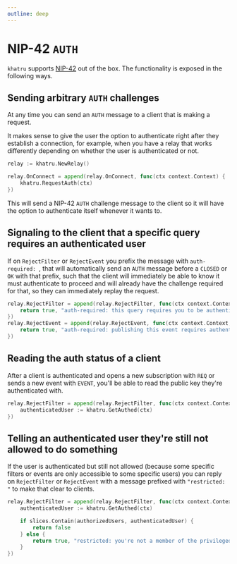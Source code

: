 ```yaml
---
outline: deep
---
```


# NIP-42 `AUTH`

`khatru` supports [NIP-42](https://nips.nostr.com/42) out of the box. The functionality is exposed in the following ways.

## Sending arbitrary `AUTH` challenges

At any time you can send an `AUTH` message to a client that is making a request.

It makes sense to give the user the option to authenticate right after they establish a connection, for example, when you have a relay that works differently depending on whether the user is authenticated or not.

```go
relay := khatru.NewRelay()

relay.OnConnect = append(relay.OnConnect, func(ctx context.Context) {
	khatru.RequestAuth(ctx)
})
```

This will send a NIP-42 `AUTH` challenge message to the client so it will have the option to authenticate itself whenever it wants to.

## Signaling to the client that a specific query requires an authenticated user

If on `RejectFilter` or `RejectEvent` you prefix the message with `auth-required: `, that will automatically send an `AUTH` message before a `CLOSED` or `OK` with that prefix, such that the client will immediately be able to know it must authenticate to proceed and will already have the challenge required for that, so they can immediately replay the request.

```go
relay.RejectFilter = append(relay.RejectFilter, func(ctx context.Context, filter nostr.Filter) (bool, string) {
	return true, "auth-required: this query requires you to be authenticated"
})
relay.RejectEvent = append(relay.RejectEvent, func(ctx context.Context, event *nostr.Event) (bool, string) {
	return true, "auth-required: publishing this event requires authentication"
})
```

## Reading the auth status of a client

After a client is authenticated and opens a new subscription with `REQ` or sends a new event with `EVENT`, you'll be able to read the public key they're authenticated with.

```go
relay.RejectFilter = append(relay.RejectFilter, func(ctx context.Context, filter nostr.Filter) (bool, string) {
	authenticatedUser := khatru.GetAuthed(ctx)
})
```

## Telling an authenticated user they're still not allowed to do something

If the user is authenticated but still not allowed (because some specific filters or events are only accessible to some specific users) you can reply on `RejectFilter` or `RejectEvent` with a message prefixed with `"restricted: "` to make that clear to clients.

```go
relay.RejectFilter = append(relay.RejectFilter, func(ctx context.Context, filter nostr.Filter) (bool, string) {
	authenticatedUser := khatru.GetAuthed(ctx)

	if slices.Contain(authorizedUsers, authenticatedUser) {
		return false
	} else {
		return true, "restricted: you're not a member of the privileged group that can read that stuff"
	}
})
```
